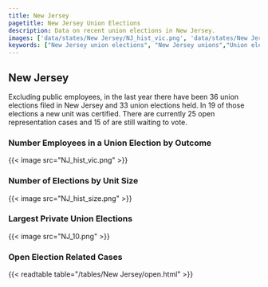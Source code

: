 ```yaml
---
title: New Jersey
pagetitle: New Jersey Union Elections
description: Data on recent union elections in New Jersey.
images: ['data/states/New Jersey/NJ_hist_vic.png', 'data/states/New Jersey/NJ_hist_size.png', 'data/states/New Jersey/NJ_10.png']
keywords: ["New Jersey union elections", "New Jersey unions","Union elections"]
---
```

##  New Jersey

Excluding public employees, in the last year there have been 36 union elections filed in New Jersey and 33 union elections held. In 19 of those elections a new unit was certified. There are currently 25 open representation cases and 15 of are still waiting to vote.

### Number Employees in a Union Election by Outcome
{{< image src="NJ_hist_vic.png" >}}

### Number of Elections by Unit Size
{{< image src="NJ_hist_size.png" >}}

### Largest Private Union Elections
{{< image src="NJ_10.png" >}}

### Open Election Related Cases
{{< readtable table="/tables/New Jersey/open.html" >}}

